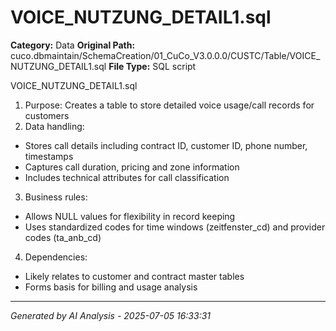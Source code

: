 # VOICE_NUTZUNG_DETAIL1.sql

**Category:** Data
**Original Path:** cuco.dbmaintain/SchemaCreation/01_CuCo_V3.0.0.0/CUSTC/Table/VOICE_NUTZUNG_DETAIL1.sql
**File Type:** SQL script

VOICE_NUTZUNG_DETAIL1.sql
1. Purpose: Creates a table to store detailed voice usage/call records for customers
2. Data handling:
- Stores call details including contract ID, customer ID, phone number, timestamps
- Captures call duration, pricing and zone information
- Includes technical attributes for call classification
3. Business rules:
- Allows NULL values for flexibility in record keeping
- Uses standardized codes for time windows (zeitfenster_cd) and provider codes (ta_anb_cd)
4. Dependencies:
- Likely relates to customer and contract master tables
- Forms basis for billing and usage analysis

---
*Generated by AI Analysis - 2025-07-05 16:33:31*

